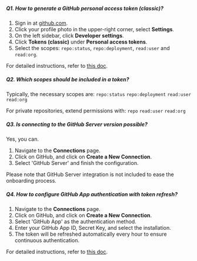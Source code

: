 <!--
Licensed to the Apache Software Foundation (ASF) under one or more
contributor license agreements.  See the NOTICE file distributed with
this work for additional information regarding copyright ownership.
The ASF licenses this file to You under the Apache License, Version 2.0
(the "License"); you may not use this file except in compliance with
the License.  You may obtain a copy of the License at

http://www.apache.org/licenses/LICENSE-2.0

Unless required by applicable law or agreed to in writing, software
distributed under the License is distributed on an "AS IS" BASIS,
WITHOUT WARRANTIES OR CONDITIONS OF ANY KIND, either express or implied.
See the License for the specific language governing permissions and
limitations under the License.
-->

##### Q1. How to generate a GitHub personal access token (classic)?

1. Sign in at [github.com](https://github.com).
2. Click your profile photo in the upper-right corner, select **Settings**.
3. On the left sidebar, click **Developer settings**.
4. Click **Tokens (classic)** under **Personal access tokens**.
5. Select the scopes: `repo:status`, `repo:deployment`, `read:user` and `read:org`.

For detailed instructions, refer to [this doc](https://devlake.apache.org/docs/Configuration/GitHub/#personal-access-tokens).

##### Q2. Which scopes should be included in a token?

Typically, the necessary scopes are:
`repo:status` `repo:deployment` `read:user` `read:org`

For private repositories, extend permissions with:
`repo` `read:user` `read:org`

##### Q3. Is connecting to the GitHub Server version possible?

Yes, you can.

1. Navigate to the **Connections** page.
2. Click on GitHub, and click on **Create a New Connection**.
3. Select 'GitHub Server' and finish the configuration.

Please note that GitHub Server integration is not included to ease the onboarding process.

##### Q4. How to configure GitHub App authentication with token refresh?

1. Navigate to the **Connections** page.
2. Click on GitHub, and click on **Create a New Connection**.
3. Select 'GitHub App' as the authentication method.
4. Enter your GitHub App ID, Secret Key, and select the installation.
5. The token will be refreshed automatically every hour to ensure continuous authentication.

For detailed instructions, refer to [this doc](https://devlake.apache.org/docs/Configuration/GitHub/#github-app-authentication).
